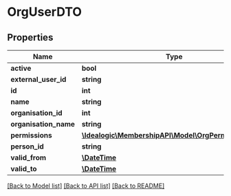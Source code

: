 # OrgUserDTO

## Properties
Name | Type | Description | Notes
------------ | ------------- | ------------- | -------------
**active** | **bool** |  | [optional] 
**external_user_id** | **string** |  | [optional] 
**id** | **int** |  | [optional] 
**name** | **string** |  | [optional] 
**organisation_id** | **int** |  | [optional] 
**organisation_name** | **string** |  | [optional] 
**permissions** | [**\Idealogic\MembershipAPI\Model\OrgPermissionDTO[]**](OrgPermissionDTO.md) |  | [optional] 
**person_id** | **string** |  | 
**valid_from** | [**\DateTime**](\DateTime.md) |  | 
**valid_to** | [**\DateTime**](\DateTime.md) |  | [optional] 

[[Back to Model list]](../README.md#documentation-for-models) [[Back to API list]](../README.md#documentation-for-api-endpoints) [[Back to README]](../README.md)


